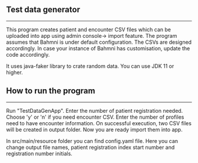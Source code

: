 Test data generator
---
---
This program creates patient and encounter CSV files which can be uploaded into app using admin console-> import feature.
The program assumes that Bahmni is under default configuration. The CSVs are designed accordingly. In case your instance of Bahmni has customisation, update the code accordingly.

It uses java-faker library to crate random data. You can use JDK 11 or higher.


 How to run the program
---
---
Run "TestDataGenApp".
Enter the number of patient registration needed.
Choose 'y' or 'n' if you need encounter CSV.
Enter the number of profiles need to have encounter information.
On successful execution, two CSV files will be created in output folder. Now you are ready import them into app.

In src/main/resource folder you can find config.yaml file.
Here you can change output file names, patient registration index start number and registration number initials.

